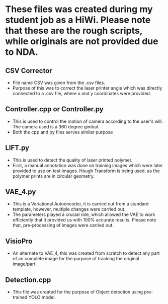 # These files was created during my student job as a HiWi. Please note that these are the rough scripts, while originals are not provided due to NDA.

## CSV Corrector
- File name CSV was given from the .csv files.
- Purpose of this was to correct the laser printer angle which was directly connected to a .csv file, where x and y coordinates were provided.

## Controller.cpp or Controller.py
- This is used to control the motion of camera according to the user's will. The camera used is a 360 degree gimbal.
- Both the cpp and py files serves similar purpose

## LIFT.py
- This is used to detect the quality of laser printed polymer.
- First, a manual annotation was done on training images which were later provided to use on test images. Hough Transform is being used, as the polymer prints are in circular geometry.

## VAE_4.py
- This is a Variational Autoencoder, it is carried out from a standard template, however, multiple changes were carried out.
- The parameters played a crucial role, which allowed the VAE to work efficiently that it provided us with 100% accurate results. Please note that, pre-processing of images were carried out.

## VisioPro
- An alternate to VAE_4, this was created from scratch to detect any part of an complete image for the purpose of tracking the original image/part.

## Detection.cpp
- This file was created for the purpose of Object detection using pre-trained YOLO model.



